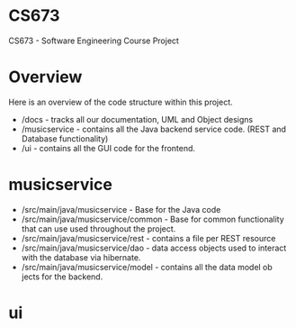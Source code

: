 CS673
=====

CS673 - Software Engineering Course Project

Overview
====
Here is an overview of the code structure within this project.

* /docs         - tracks all our documentation, UML and Object designs
* /musicservice - contains all the Java backend service code. (REST and Database functionality)
* /ui           - contains all the GUI code for the frontend.


musicservice
====
* /src/main/java/musicservice        - Base for the Java code
* /src/main/java/musicservice/common - Base for common functionality that can use used throughout the project.
* /src/main/java/musicservice/rest   - contains a file per REST resource
* /src/main/java/musicservice/dao    - data access objects used to interact with the database via hibernate.
* /src/main/java/musicservice/model  - contains all the data model ob jects for the backend.


ui
====
